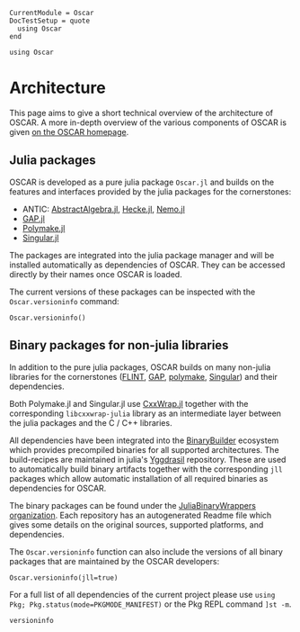 ```@meta
CurrentModule = Oscar
DocTestSetup = quote
  using Oscar
end
```

```@setup oscar
using Oscar
```

# Architecture

This page aims to give a short technical overview of the architecture of OSCAR.
A more in-depth overview of the various components of OSCAR is given
[on the OSCAR homepage](https://www.oscar-system.org/about/).

## Julia packages

OSCAR is developed as a pure julia package `Oscar.jl` and builds on the features
and interfaces provided by the julia packages for the cornerstones:
  - ANTIC: [AbstractAlgebra.jl](https://github.com/Nemocas/AbstractAlgebra.jl),
           [Hecke.jl](https://github.com/thofma/Hecke.jl),
           [Nemo.jl](https://github.com/nemocas/Nemo.jl)
  - [GAP.jl](https://github.com/oscar-system/GAP.jl)
  - [Polymake.jl](https://github.com/oscar-system/Polymake.jl)
  - [Singular.jl](https://github.com/oscar-system/Singular.jl)

The packages are integrated into the julia package manager and will be
installed automatically as dependencies of OSCAR. They can be accessed directly
by their names once OSCAR is loaded.

The current versions of these packages can be inspected with the `Oscar.versioninfo` command:

```@repl oscar
Oscar.versioninfo()
```

## Binary packages for non-julia libraries

In addition to the pure julia packages, OSCAR builds on many non-julia libraries
for the cornerstones ([FLINT](http://flintlib.org/), [GAP](https://gap-system.org/),
[polymake](https://polymake.org), [Singular](https://www.singular.uni-kl.de/))
and their dependencies.

Both Polymake.jl and Singular.jl use [CxxWrap.jl](https://github.com/JuliaInterop/CxxWrap.jl)
together with the corresponding `libcxxwrap-julia` library as an intermediate layer between the
julia packages and the C / C++ libraries.

All dependencies have been integrated into the [BinaryBuilder](https://binarybuilder.org/)
ecosystem which provides precompiled binaries for all supported architectures.
The build-recipes are maintained in julia's [Yggdrasil](https://github.com/JuliaPackaging/Yggdrasil)
repository. These are used to automatically build binary artifacts together with the
corresponding `jll` packages which allow automatic installation of all required
binaries as dependencies for OSCAR.

The binary packages can be found under the [JuliaBinaryWrappers organization](https://github.com/JuliaBinaryWrappers). Each repository has an autogenerated Readme file which gives some details on the original sources, supported platforms, and dependencies.


The `Oscar.versioninfo` function can also include the versions of all binary packages that are
maintained by the OSCAR developers:

```@repl oscar
Oscar.versioninfo(jll=true)
```

For a full list of all dependencies of the current project please use
`using Pkg; Pkg.status(mode=PKGMODE_MANIFEST)` or the Pkg REPL command `]st -m`.


```@docs
versioninfo
```
